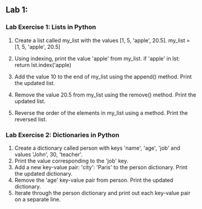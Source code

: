 ## Lab 1:

### Lab Exercise 1: Lists in Python

1. Create a list called my_list with the values [1, 5, 'apple', 20.5].
my_list = [1, 5, 'apple', 20.5]
2. Using indexing, print the value 'apple' from my_list.
if 'apple' in lst:
          return lst.index('apple)
     
3. Add the value 10 to the end of my_list using the append() method. Print the updated list.
4. Remove the value 20.5 from my_list using the remove() method. Print the updated list.
5. Reverse the order of the elements in my_list using a method. Print the reversed list.

### Lab Exercise 2: Dictionaries in Python

1. Create a dictionary called person with keys 'name', 'age', 'job' and values 'John', 30, 'teacher'.
2. Print the value corresponding to the 'job' key.
3. Add a new key-value pair: 'city': 'Paris' to the person dictionary. Print the updated dictionary.
4. Remove the 'age' key-value pair from person. Print the updated dictionary.
5. Iterate through the person dictionary and print out each key-value pair on a separate line.

